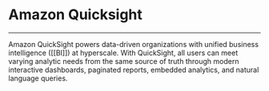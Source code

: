 # Amazon Quicksight
----------------
Amazon QuickSight powers data-driven organizations with unified business intelligence ([[BI]]) at hyperscale. With QuickSight, all users can meet varying analytic needs from the same source of truth through modern interactive dashboards, paginated reports, embedded analytics, and natural language queries.